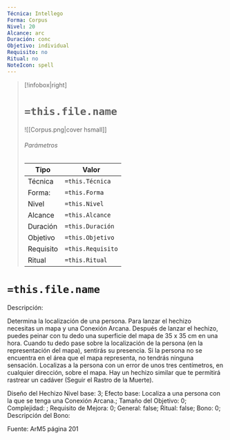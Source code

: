 ```yaml
---
Técnica: Intellego
Forma: Corpus
Nivel: 20
Alcance: arc 
Duración: conc  
Objetivo: individual
Requisito: no
Ritual: no
NoteIcon: spell
---
```


> [!infobox|right]
> # `=this.file.name`
> ![[Corpus.png|cover hsmall]]
> ###### Parámetros
> Tipo |  Valor |
> ---|---|
> Técnica  | `=this.Técnica`  |
> Forma: | `=this.Forma`  |
> Nivel | `=this.Nivel`  |
> Alcance | `=this.Alcance` |
> Duración | `=this.Duración` |
> Objetivo | `=this.Objetivo` |
> Requisito | `=this.Requisito` |
> Ritual | `=this.Ritual` |

# `=this.file.name`
Descripción: <p>Determina la localización de una persona. Para lanzar el hechizo necesitas un mapa y una Conexión Arcana. Después de lanzar el hechizo, puedes peinar con tu dedo una superficie del mapa de 35 x 35 cm en una hora. Cuando tu dedo pase sobre la localización de la persona (en la representación del mapa), sentirás su presencia. Si la persona no se encuentra en el área que el mapa representa, no tendrás ninguna sensación. Localizas a la persona con un error de unos tres centímetros, en cualquier dirección, sobre el mapa. Hay un hechizo similar que te permitirá rastrear un cadáver (Seguir el Rastro de la Muerte).</p>

Diseño del Hechizo
Nivel base: 3; Efecto base: Localiza a una persona con la que se tenga una Conexión Arcana.;  Tamaño del Objetivo: 0; Complejidad: ; Requisito de Mejora: 0; General: false; Ritual: false; Bono: 0; Descripción del Bono: 

Fuente: ArM5 página 201